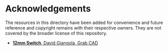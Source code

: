 # Acknowledgements

The resources in this directory have been added for convenience and future reference and copyright remains with their respective owners. They are not covered by the broader license of this repository.

- [**12mm Switch**, David Giangola, Grab CAD](https://grabcad.com/library/12mm-switch-1)